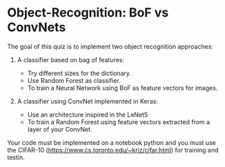 # Object-Recognition: BoF vs ConvNets

The goal of this quiz is to implement two object recognition approaches:

1. A classifier based on bag of features:
    * Try different sizes for the dictionary.
    * Use Random Forest as classifier.
    * To train a Neural Network using BoF as feature vectors for images.

2. A classifier using ConvNet implemented in Keras:
    * Use an architecture inspired in the LeNet5
    * To train a Random Forest using feature vectors extracted from a layer of your ConvNet.

Your code must be implemented on a notebook python and you must use the CIFAR-10
(https://www.cs.toronto.edu/~kriz/cifar.html) for training and testin.
